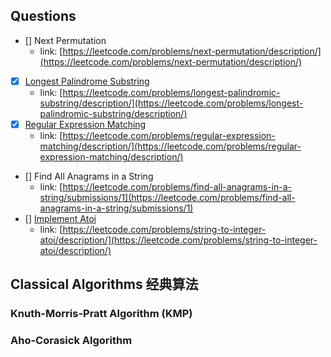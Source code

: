 ## Questions

- [] Next Permutation
    - link: [https://leetcode.com/problems/next-permutation/description/](https://leetcode.com/problems/next-permutation/description/)
- [x] [Longest Palindrome Substring](LongestPalindromeSubstring.py)
    - link: [https://leetcode.com/problems/longest-palindromic-substring/description/](https://leetcode.com/problems/longest-palindromic-substring/description/)
- [x] [Regular Expression Matching](RegularExpressionMatching.py)
    - link: [https://leetcode.com/problems/regular-expression-matching/description/](https://leetcode.com/problems/regular-expression-matching/description/)
- [] Find All Anagrams in a String
    - link: [https://leetcode.com/problems/find-all-anagrams-in-a-string/submissions/1](https://leetcode.com/problems/find-all-anagrams-in-a-string/submissions/1)
- [] [Implement Atoi](ImplementAtoI.py)
    - link: [https://leetcode.com/problems/string-to-integer-atoi/description/](https://leetcode.com/problems/string-to-integer-atoi/description/)

## Classical Algorithms 经典算法

### Knuth-Morris-Pratt Algorithm (KMP)

### Aho-Corasick Algorithm
